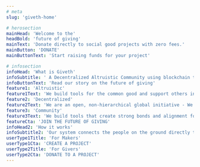 ```yaml
---
# meta
slug: 'giveth-home'

# herosection
mainHead: 'Welcome to the'
headBold: 'future of giving'
mainText: 'Donate directly to social good projects with zero fees.'
mainButton: 'DONATE'
mainButtonText: 'Start raising funds for your project'

# infosection
infoHead: 'What is Giveth'
infoSubtitle: ' A Decentralized Altruistic Community using blockchain technology to make the world a better place.'
infoButtonText: 'Read our story on the future of giving'
feature1: 'Altruistic'
feature1Text: 'We build tools for the common good and support others in doing so as well. On the Giveth DApp, 100% of the funds donated go to the cause the donor intended to support.'
feature2: 'Decentralized'
feature2Text: 'We are an open, non-hierarchical global initiative - We empower communities with novel decentralized technologies to address their collective needs.'
feature3: 'Community'
feature3Text: 'We build tools that create strong bonds and alignment for people and the planet. We see donations as an opportunity to connect Givers to the people on the ground doing the good work.'
featureCta: 'JOIN THE FUTURE OF GIVING'
infoHead2: 'How it works'
infoSubtitle2: 'Our system connects the people on the ground directly to the Givers, and provides a level of transparency and accountability no other platform can offer.'
userType1Title: 'For Makers'
userType1Cta: 'CREATE A PROJECT'
userType2Title: 'For Givers'
userType2Cta: 'DONATE TO A PROJECT'
---
```

